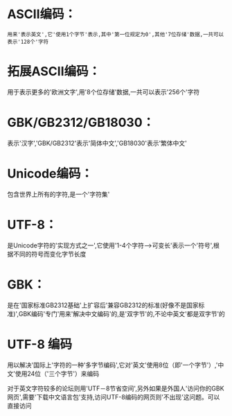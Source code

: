 # ASCII编码： 
    用来'表示英文',它'使用1个字节'表示,其中'第一位规定为0',其他'7位存储'数据,一共可以表示'128个'字符
 
# 拓展ASCII编码：
  用于表示更多的'欧洲文字',用'8个位存储'数据,一共可以表示'256个'字符
 
# GBK/GB2312/GB18030：
 表示'汉字','GBK/GB2312'表示'简体中文','GB18030'表示'繁体中文'
 
# Unicode编码：
  包含世界上所有的字符,是一个'字符集'
 
# UTF-8：
  是Unicode字符的'实现方式之一',它使用'1-4个字符-->可变长'表示一个'符号',根据不同的符号而变化字节长度
 
 
# GBK：
  是在'国家标准GB2312基础'上扩容后'兼容GB2312的标准(好像不是国家标准)',GBK编码'专门'用来'解决中文编码'的,是'双字节'的,不论中英文'都是双字节'的
 
# UTF-8 编码
  用以解决'国际上'字符的一种'多字节编码',它对'英文'使用8位（即'一个字节'）,'中文'使用24位（'三个字节'）来编码
 
对于英文字符较多的论坛则用'UTF－8节省空间',另外如果是外国人'访问你的GBK网页',需要'下载中文语言包'支持,访问UTF-8编码的网页则'不出现'这问题。可以直接访问